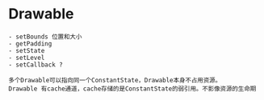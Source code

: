 # Drawable
    - setBounds 位置和大小
    - getPadding
    - setState
    - setLevel
    - setCallback ?

    多个Drawable可以指向同一个ConstantState，Drawable本身不占用资源。
    Drawable 有cache通道，cache存储的是ConstantState的弱引用。不影像资源的生命期
    
    

    